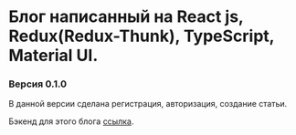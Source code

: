 # Блог написанный на React js, Redux(Redux-Thunk), TypeScript, Material UI.

### Версия 0.1.0
В данной версии сделана регистрация, авторизация, создание статьи.

Бэкенд для этого блога [ссылка](https://github.com/pavel-developer2001/megablog-backend).

